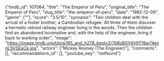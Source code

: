 {"tmdb_id": 107064, "title": "The Emperor of Peru", "original_title": "The Emperor of Peru", "slug_title": "the-emperor-of-peru", "date": "1982-12-09", "genre": [""], "score": "3.5/10", "synopsis": "Two children deal with the arrival of a foster brother, a Cambodian refugee. All three of them discover a hermetic retired railway engineer living in the woods. Then the children find an abandoned locomotive and, with the help of the engineer, bring it back to working order.", "image": "https://image.tmdb.org/t/p/w185_and_h278_bestv2/7bBzBSY4V9Tf8w74eynL5VSEaCk.jpg", "actors": ["Mickey Rooney (The Engineer)"], "comments": [], "recommandations_id": [], "youtube_key": "notfound"}